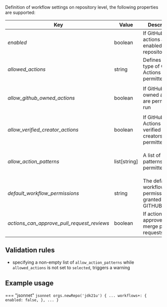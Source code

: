 Definition of workflow settings on repository level, the following properties are supported:

| Key                                        | Value        | Description                                                    | Notes                                                               |
|--------------------------------------------|--------------|----------------------------------------------------------------|---------------------------------------------------------------------|
| _enabled_                                  | boolean      | If GitHub actions are enabled for this repository              |                                                                     |
| _allowed_actions_                          | string       | Defines which type of GitHub Actions are permitted to run      | `all`, `local_only` or `selected`                                   |
| _allow_github_owned_actions_               | boolean      | If GitHub owned actions are permitted to run                   | Only taken into account when `allowed_actions` is set to `selected` |
| _allow_verified_creator_actions_           | boolean      | If GitHub Actions from verified creators are permitted to run  | Only taken into account when `allowed_actions` is set to `selected` |
| _allow_action_patterns_                    | list[string] | A list of action patterns permitted to run                     | Only taken into account when `allowed_actions` is set to `selected` |
| _default_workflow_permissions_             | string       | The default workflow permissions granted to the GITHUB_TOKEN   | `read` or `write`                                                   |
| _actions_can_approve_pull_request_reviews_ | boolean      | If actions can approve and merge pull requests                 |                                                                     |

## Validation rules

- specifying a non-empty list of `allow_action_patterns` while `allowed_actions` is not set to `selected`, triggers a warning


## Example usage

=== "jsonnet"
    ``` jsonnet
    orgs.newRepo('jdk21u') {
        ...
        workflows+: { 
            enabled: false,
        },
        ...
    }
    ```

